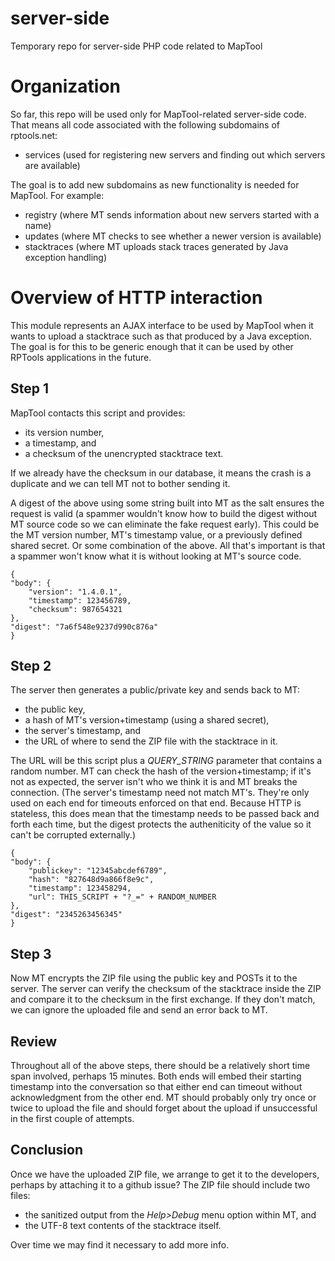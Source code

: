# server-side
Temporary repo for server-side PHP code related to MapTool

# Organization
So far, this repo will be used only for MapTool-related server-side code.  That means all code associated
with the following subdomains of rptools.net:
* services (used for registering new servers and finding out which servers are available)

The goal is to add new subdomains as new functionality is needed for MapTool.  For example:
* registry (where MT sends information about new servers started with a name)
* updates (where MT checks to see whether a newer version is available)
* stacktraces (where MT uploads stack traces generated by Java exception handling)

# Overview of HTTP interaction
This module represents an AJAX interface to be used by MapTool when
it wants to upload a stacktrace such as that produced by a Java
exception.  The goal is for this to be generic enough that it can be
used by other RPTools applications in the future.

## Step 1
MapTool contacts this script and provides:
* its version number,
* a timestamp, and
* a checksum of the unencrypted stacktrace text.

If we already have the checksum in our database,
it means the crash is a duplicate and we can tell MT not to bother
sending it.

A digest of the above using some string built into MT as the salt
ensures the request is valid (a spammer wouldn't know how to build
the digest without MT source code so we can eliminate the fake
request early).  This could be the MT version number, MT's timestamp
value, or a previously defined shared secret.  Or some combination of
the above.  All that's important is that a spammer won't know what it is
without looking at MT's source code.

    {
	"body": {
	    "version": "1.4.0.1",
	    "timestamp": 123456789,
	    "checksum": 987654321
	},
	"digest": "7a6f548e9237d990c876a"
    }

## Step 2
The server then generates a public/private key and sends back to MT:
* the public key,
* a hash of MT's version+timestamp (using a shared secret),
* the server's timestamp, and
* the URL of where to send the ZIP file with the stacktrace in it.

The URL will be this script plus a *QUERY_STRING* parameter that
contains a random number.  MT can check the hash of the version+timestamp;
if it's not as expected, the server isn't who we think it is and
MT breaks the connection.  (The server's timestamp need not match
MT's.  They're only used on each end for timeouts enforced on that
end.  Because HTTP is stateless, this does mean that the timestamp needs
to be passed back and forth each time, but the digest protects the
autheniticity of the value so it can't be corrupted externally.)

    {
	"body": {
	    "publickey": "12345abcdef6789",
	    "hash": "827648d9a866f8e9c",
	    "timestamp": 123458294,
	    "url": THIS_SCRIPT + "?_=" + RANDOM_NUMBER
	},
	"digest": "2345263456345"
    }

## Step 3
Now MT encrypts the ZIP file using the public key and POSTs it to the
server.  The server can verify the checksum of the stacktrace inside
the ZIP and compare it to the checksum in the first exchange.  If
they don't match, we can ignore the uploaded file and send an error
back to MT.

## Review
Throughout all of the above steps, there should be a relatively short
time span involved, perhaps 15 minutes.  Both ends will embed their
starting timestamp into the conversation so that either end can
timeout without acknowledgment from the other end.  MT should
probably only try once or twice to upload the file and should forget
about the upload if unsuccessful in the first couple of attempts.

## Conclusion
Once we have the uploaded ZIP file, we arrange to get it to the
developers, perhaps by attaching it to a github issue?  The ZIP file
should include two files:
* the sanitized output from the *Help>Debug* menu option within MT, and
* the UTF-8 text contents of the stacktrace itself.

Over time we may find it necessary to add more info.
